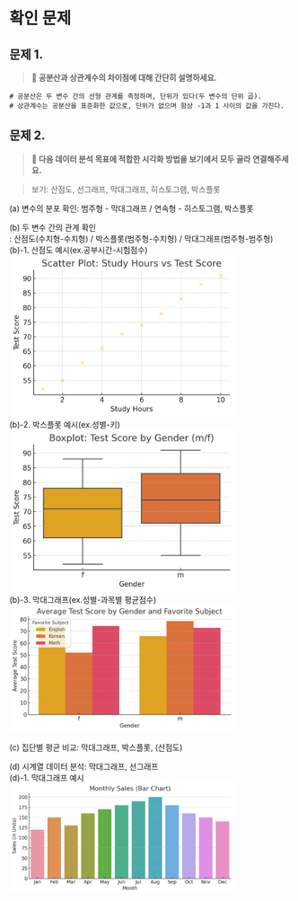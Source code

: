 # 확인 문제

## 문제 1.
> **🧚 공분산과 상관계수의 차이점에 대해 간단히 설명하세요.**

```
# 공분산은 두 변수 간의 선형 관계를 측정하며, 단위가 있다(두 변수의 단위 곱).
# 상관계수는 공분산을 표준화한 값으로, 단위가 없으며 항상 -1과 1 사이의 값을 가진다.
```

## 문제 2.
> **🧚 다음 데이터 분석 목표에 적합한 시각화 방법을 보기에서 모두 골라 연결해주세요.**

> 보기: 산점도, 선그래프, 막대그래프, 히스토그램, 박스플롯

(a) 변수의 분포 확인: 범주형 - 막대그래프 / 연속형 - 히스토그램, 박스플롯   

(b) 두 변수 간의 관계 확인   
: 산점도(수치형-수치형) / 박스플롯(범주형-수치형) / 막대그래프(범주형-범주형)   
(b)-1. 산점도 예시(ex.공부시간-시험점수)   
<img src="https://github.com/ejejbb/Template/blob/97c0fa5c5c22d1d75c3c4645413c00d8950c5a41/File/4-1.png" width="400">      
(b)-2. 박스플롯 예시(ex.성별-키)   
<img src="https://github.com/ejejbb/Template/blob/97c0fa5c5c22d1d75c3c4645413c00d8950c5a41/File/4-2.png" width="400">     
(b)-3. 막대그래프(ex.성별-과목별 평균점수)   
<img src="https://github.com/ejejbb/Template/blob/97c0fa5c5c22d1d75c3c4645413c00d8950c5a41/File/4-3.png" width="400">

(c) 집단별 평균 비교: 막대그래프, 박스플롯, (산점도)   

(d) 시계열 데이터 분석: 막대그래프, 선그래프   
(d)-1. 막대그래프 예시   
<img src="https://github.com/ejejbb/Template/blob/97c0fa5c5c22d1d75c3c4645413c00d8950c5a41/File/4-4.png" width="400">
